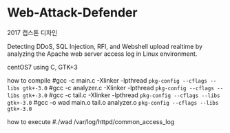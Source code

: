 # Web-Attack-Defender
2017 캡스톤 디자인

Detecting DDoS, SQL Injection, RFI, and Webshell upload realtime by analyzing the Apache web server access log in Linux environment.

centOS7
using C, GTK+3

how to compile
#gcc -c main.c -Xlinker -lpthread `pkg-config --cflags --libs gtk+-3.0`
#gcc -c analyzer.c -Xlinker -lpthread `pkg-config --cflags --libs gtk+-3.0`
#gcc -c tail.c -Xlinker -lpthread `pkg-config --cflags --libs gtk+-3.0`
#gcc -o wad main.o tail.o analyzer.o `pkg-config --cflags --libs gtk+-3.0`

how to execute
#./wad /var/log/httpd/common_access_log
